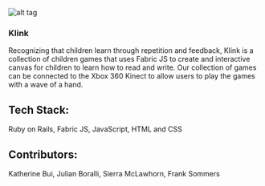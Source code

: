 ![alt tag](http://i.imgur.com/SctCHdi.png)

### Klink

Recognizing that children learn through repetition and feedback, Klink is a collection of children games that uses Fabric JS to create and interactive canvas for children to learn how to read and write. Our collection of games can be connected to the Xbox 360 Kinect to allow users to play the games with a wave of a hand.

## Tech Stack:
Ruby on Rails,
Fabric JS,
JavaScript,
HTML and CSS

## Contributors:
Katherine Bui,
Julian Boralli,
Sierra McLawhorn,
Frank Sommers
